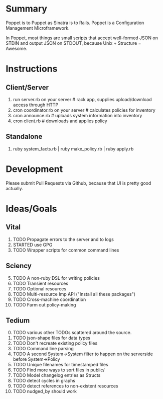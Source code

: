 # Summary
Poppet is to Puppet as Sinatra is to Rails. Poppet is a Configuration Management Microframework.

In Poppet, most things are small scripts that accept well-formed JSON on STDIN and output JSON on STDOUT, because Unix + Structure = Awesome.

# Instructions
## Client/Server
1. run server.rb on your server # rack app, supplies upload/download access through HTTP
2. cron coordinator.rb on your server # calculates policies for inventory
3. cron announce.rb # uploads system information into inventory
4. cron client.rb   # downloads and applies policy

## Standalone
1. ruby system_facts.rb  | ruby make_policy.rb  | ruby apply.rb

# Development
Please submit Pull Requests via Github, because that UI is pretty good actually.

# Ideas/Goals
## Vital
1. TODO Propagate errors to the server and to logs
2. STARTED use GPG
3. TODO Wrapper scripts for common command lines

## Sciency
5. TODO A non-ruby DSL for writing policies
7. TODO Transient resources
11. TODO Optional resources
8. TODO Multi-resource Imp API ("Install all these packages")
9. TODO Cross-machine coordination
10. TODO Farm out policy-making

## Tedium
0. TODO various other TODOs scattered around the source.
1. TODO json-shape files for data types
2. TODO Don't recreate existing policy files
3. TODO Command line parsing
6. TODO A second System->System filter to happen on the serverside before System->Policy
7. TODO Unique filenames for timestamped files
8. TODO Find more ways to sort files in public/
9. TODO Model changelog entries as Structs
10. TODO detect cycles in graphs
11. TODO detect references to non-existent resources
12. TODO nudged_by should work
